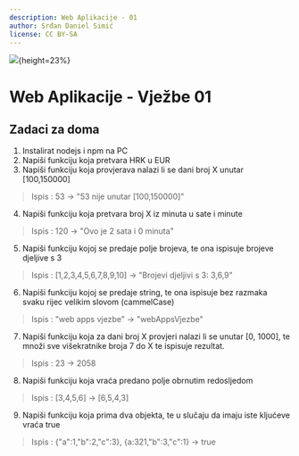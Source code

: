```yaml
---
description: Web Aplikacije - 01
author: Srđan Daniel Simić
license: CC BY-SA
---
```


![](fipu.png){height=23%}

# Web Aplikacije - Vježbe 01

## Zadaci za doma

1. Instalirat nodejs i npm na PC
2. Napiši funkciju koja pretvara HRK u EUR
3. Napiši funkciju koja provjerava nalazi li se dani broj X unutar [100,150000]

> Ispis : 53 -> "53 nije unutar [100,150000]"

4. Napiši funkciju koja pretvara broj X iz minuta u sate i minute

> Ispis : 120 -> "Ovo je 2 sata i 0 minuta"

5. Napiši funkciju kojoj se predaje polje brojeva, te ona ispisuje brojeve djeljive s 3

> Ispis : [1,2,3,4,5,6,7,8,9,10] -> "Brojevi djeljivi s 3: 3,6,9"

6. Napiši funkciju kojoj se predaje string, te ona ispisuje bez razmaka svaku rijec velikim slovom (cammelCase)

> Ispis : "web apps vjezbe" -> "webAppsVjezbe"

7. Napiši funkciju koja za dani broj X provjeri nalazi li se unutar [0, 1000], te množi sve višekratnike broja 7 do X te ispisuje rezultat.

> Ispis : 23 -> 2058

8. Napiši funkciju koja vraća predano polje obrnutim redosljedom

> Ispis : [3,4,5,6] -> [6,5,4,3]

9. Napiši funkciju koja prima dva objekta, te u slučaju da imaju iste kljućeve vraća true

> Ispis : {"a":1,"b":2,"c":3}, {a:321,"b":3,"c":1} -> true
